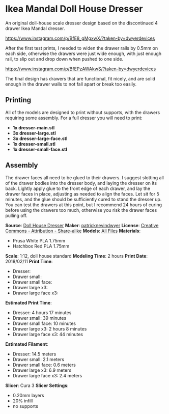# Ikea Mandal Doll House Dresser

An original doll-house scale dresser design based on the discontinued 4 drawer Ikea Mandal dresser.

https://www.instagram.com/p/BfE8_gMgxwX/?taken-by=dwyerdevices

After the first test prints, I needed to widen the drawer rails by 0.5mm on each side, otherwise the drawers were just
wide enough, with just enough rail, to slip out and drop down when pushed to one side.

https://www.instagram.com/p/BfEPzAWAkwS/?taken-by=dwyerdevices

The final design has drawers that are functional, fit nicely, and are solid enough in the drawer walls to
not fall apart or break too easily.

## Printing

All of the models are designed to print without supports, with the drawers requiring some assembly. For a full dresser you will 
need to print:

 - **1x dresser-main.stl**
 - **3x dresser-large.stl**
 - **3x dresser-large-face.stl**
 - **1x dresser-small.stl**
 - **1x dresser-small-face.stl**
 
## Assembly

The drawer faces all need to be glued to their drawers. I suggest slotting all of the drawer bodies into the
dresser body, and laying the dresser on its back. Lightly apply glue to the front edge of each drawer, and lay
the drawer faces in place, adjusting as needed to align the faces. Let sit for 5 minutes, and the glue should
be sufficiently cured to stand the dresser up. You can test the drawers at this point, but I recommend 24 hours
of curing before using the drawers too much, otherwise you risk the drawer faces pulling off.


**Source**: [Doll House Dresser](https://www.thingiverse.com/thing:2790801)
**Maker**: [patricknevindwyer](https://www.thingiverse.com/patricknevindwyer)
**License**: [Creative Commons - Attribution - Share-alike](http://creativecommons.org/licenses/by-sa/3.0/)
**Models**: [All Files](https://www.thingiverse.com/thing:2790801/zip)
**Materials**:
 
 - Prusa White PLA 1.75mm
 - Hatchbox Red PLA 1.75mm
 
**Scale**: 1:12, doll house standard
**Modeling Time**: 2 hours
**Print Date**: 2018/02/11
**Print Time**:

 - Dresser: 
 - Drawer small: 
 - Drawer small face: 
 - Drawer large x3: 
 - Drawer large face x3: 

**Estimated Print Time**:

 - Dresser: 4 hours 17 minutes
 - Drawer small: 39 minutes
 - Drawer small face: 10 minutes
 - Drawer large x3: 2 hours 8 minutes
 - Drawer large face x3: 44 minutes

**Estimated Filament**: 

 - Dresser: 14.5 meters
 - Drawer small: 2.1 meters
 - Drawer small face: 0.6 meters
 - Drawer large x3: 6.9 meters
 - Drawer large face x3: 2.4 meters

**Slicer**: Cura 3
**Slicer Settings**:

 - 0.20mm layers
 - 20% infill
 - no supports